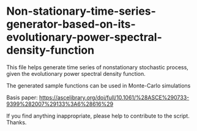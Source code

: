 # Non-stationary-time-series-generator-based-on-its-evolutionary-power-spectral-density-function

This file helps generate time series of nonstationary stochastic process, given the evolutionary power spectral density function. 

The generated sample functions can be used in Monte-Carlo simulations

Basis paper: https://ascelibrary.org/doi/full/10.1061/%28ASCE%290733-9399%282007%29133%3A6%28616%29

If you find anything inappropriate, please help to contribute to the script. Thanks.
